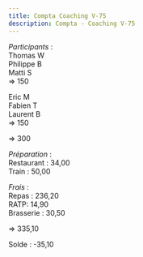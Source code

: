 ```yaml
---
title: Compta Coaching V-75
description: Compta - Coaching V-75
---
```


*Participants* :  
Thomas W  
Philippe B  
Matti S  
=> 150  

Eric M  
Fabien T  
Laurent B  
=> 150  

=> 300

*Préparation* :  
Restaurant : 34,00  
Train : 50,00  

*Frais* :  
Repas : 236,20  
RATP:  14,90  
Brasserie : 30,50  

=> 335,10  

Solde : -35,10  
